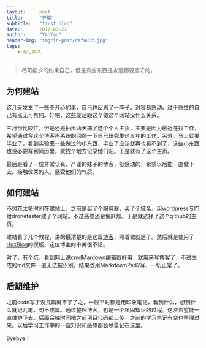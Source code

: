 ```yaml
---
layout:     post
title:      "开篇"
subtitle:   "first blog"
date:       2017-03-21
author:     "YaoYao"
header-img: "img/in-post/default.jpg"
tags:
    - 杂七杂八
---
```


> 尽可能少的约束自己，但是有些东西是永远都要坚守的。

## 为何建站

这几天发生了一些不开心的事，自己也反思了一阵子。对容易感动、过于感性的自己有点无可奈何。好吧，这些废话跟这个做这个网站没什么关系。

三月份比较忙，但是还是抽出两天搞了这个个人主页，主要是因为最近在找工作，希望通过写这个博客再系统的回顾一下自己研究生这三年的工作。另外，马上就要毕业了，看到实验室一些做过的小东西，毕业了应该就再也看不到了，这些小东西也没必要写到简历里，就找个地方记录他们吧。于是就有了这个主页。

最后是看了一位非常认真、严谨的妹子的博客，挺感动的，希望以后能一直做下去。接触优秀的人，感受他们的气质。

## 如何建站

不想花太多时间在建站上，之前是买了个服务器，买了个域名，用wordpress专门给dronetester建了个网站。不过感觉还是偏麻烦。于是就选择了这个github的主页。

建站看了几个教程，讲的最清楚的是这篇[博客](http://playingfingers.com/2016/03/26/build-a-blog/#jekyll-1)，照着做就是了。然后就是使用了[HuxBlog](http://huangxuan.me/)的模板，这位博主的审美很不错。

对了，有个坑，看到网上说cmdMardown编辑器好用，就用来写博客了，不过生成的md文件一直无法被识别，结果改用MarkdownPad2写，一切正常了。

## 后期维护

之前csdn写了没几篇就不了了之，一般平时都是用印象笔记，看到什么，想到什么就记几笔，句不成篇。通过整理博客，也是一个巩固知识的过程。这次希望能一直维护下去。后面会抽时间把之前项目代码都上传，之前的学习笔记有空也整理过来。以后学习工作中的一些知识和感想都会尽量记在这里。

Byebye！